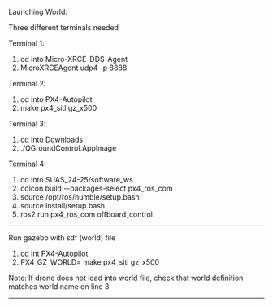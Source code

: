 Launching World:

Three different terminals needed

Terminal 1:
1. cd into Micro-XRCE-DDS-Agent
2. MicroXRCEAgent udp4 -p 8888

Terminal 2:
1. cd into PX4-Autopilot
2. make px4_sitl gz_x500

Terminal 3:
1. cd into Downloads
2. ./QGroundControl.AppImage

Terminal 4:
1. cd into SUAS_24-25/software_ws
2. colcon build --packages-select px4_ros_com
3. source /opt/ros/humble/setup.bash 
4. source install/setup.bash 
5. ros2 run px4_ros_com offboard_control

---------------------------------------------------

Run gazebo with sdf (world) file
1. cd int PX4-Autopilot
2. PX4_GZ_WORLD=<world name here> make px4_sitl gz_x500

Note: If drone does not load into world file, check that world definition matches world name on line 3

---------------------------------------------------
